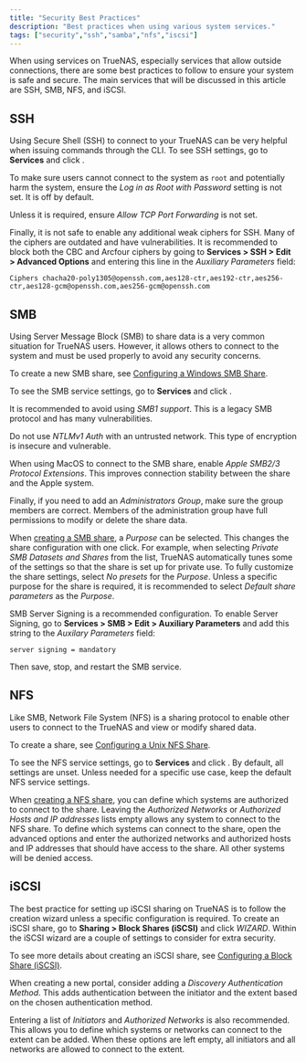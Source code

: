 ```yaml
---
title: "Security Best Practices"
description: "Best practices when using various system services."
tags: ["security","ssh","samba","nfs","iscsi"]
---
```


When using services on TrueNAS, especially services that allow outside connections, there are some best practices to follow to ensure your system is safe and secure. The main services that will be discussed in this article are SSH, SMB, NFS, and iSCSI.

## SSH

Using Secure Shell (SSH) to connect to your TrueNAS can be very helpful when issuing commands through the CLI. To see SSH settings, go to **Services** and click <i class="fas fa-pen" aria-hidden="true" title="Pen"></i>.

To make sure users cannot connect to the system as `root` and potentially harm the system, ensure the *Log in as Root with Password* setting is not set. It is off by default.

Unless it is required, ensure *Allow TCP Port Forwarding* is not set.

Finally, it is not safe to enable any additional weak ciphers for SSH. Many of the ciphers are outdated and have vulnerabilities. It is recommended to block both the CBC and Arcfour ciphers by going to **Services > SSH > Edit > Advanced Options** and entering this line in the *Auxiliary Parameters* field:

`Ciphers chacha20-poly1305@openssh.com,aes128-ctr,aes192-ctr,aes256-ctr,aes128-gcm@openssh.com,aes256-gcm@openssh.com`

## SMB

Using Server Message Block (SMB) to share data is a very common situation for TrueNAS users. However, it allows others to connect to the system and must be used properly to avoid any security concerns.

To create a new SMB share, see <a href="/hub/sharing/smb/smb-share/">Configuring a Windows SMB Share</a>.

To see the SMB service settings, go to **Services** and click <i class="fas fa-pen" aria-hidden="true" title="Pen"></i>.

It is recommended to avoid using *SMB1 support*.
This is a legacy SMB protocol and has many vulnerabilities.

Do not use *NTLMv1 Auth* with an untrusted network. This type of encryption is insecure and vulnerable.

When using MacOS to connect to the SMB share, enable *Apple SMB2/3 Protocol Extensions*.
This improves connection stability between the share and the Apple system.

Finally, if you need to add an *Administrators Group*, make sure the group members are correct.
Members of the administration group have full permissions to modify or delete the share data.

When <a href="/hub/sharing/smb/smb-share/">creating a SMB share</a>, a *Purpose* can be selected. This changes the share configuration with one click. For example, when selecting *Private SMB Datasets and Shares* from the list, TrueNAS automatically tunes some of the settings so that the share is set up for private use. To fully customize the share settings, select *No presets* for the *Purpose*. Unless a specific purpose for the share is required, it is recommended to select *Default share parameters* as the *Purpose*.

SMB Server Signing is a recommended configuration. To enable Server Signing, go to **Services > SMB > Edit > Auxiliary Parameters** and add this string to the *Auxilary Parameters* field:

`server signing = mandatory`

Then save, stop, and restart the SMB service.

## NFS

Like SMB, Network File System (NFS) is a sharing protocol to enable other users to connect to the TrueNAS and view or modify shared data.

To create a share, see <a href="/hub/sharing/nfs/nfs-share/">Configuring a Unix NFS Share</a>.

To see the NFS service settings, go to **Services** and click <i class="fas fa-pen" aria-hidden="true" title="Pen"></i>.
By default, all settings are unset.
Unless needed for a specific use case, keep the default NFS service settings.

When <a href="/hub/sharing/nfs/nfs-share/">creating a NFS share</a>, you can define which systems are authorized to connect to the share.
Leaving the *Authorized Networks* or *Authorized Hosts and IP addresses* lists empty allows any system to connect to the NFS share.
To define which systems can connect to the share, open the advanced options and enter the authorized networks and authorized hosts and IP addresses that should have access to the share.
All other systems will be denied access.

## iSCSI

The best practice for setting up iSCSI sharing on TrueNAS is to follow the creation wizard unless a specific configuration is required.
To create an iSCSI share, go to **Sharing > Block Shares (iSCSI)** and click *WIZARD*.
Within the iSCSI wizard are a couple of settings to consider for extra security.

To see more details about creating an iSCSI share, see <a href="/hub/sharing/iscsi/iscsi-share/">Configuring a Block Share (iSCSI)</a>.

When creating a new portal, consider adding a *Discovery Authentication Method*.
This adds authentication between the initiator and the extent based on the chosen authentication method.

Entering a list of *Initiators* and *Authorized Networks* is also recommended. This allows you to define which systems or networks can connect to the extent can be added. When these options are left empty, all initiators and all networks are allowed to connect to the extent.
